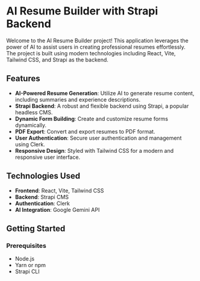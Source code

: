 # AI Resume Builder with Strapi Backend

Welcome to the AI Resume Builder project! This application leverages the power of AI to assist users in creating professional resumes effortlessly. The project is built using modern technologies including React, Vite, Tailwind CSS, and Strapi as the backend.

## Features

- **AI-Powered Resume Generation**: Utilize AI to generate resume content, including summaries and experience descriptions.
- **Strapi Backend**: A robust and flexible backend using Strapi, a popular headless CMS.
- **Dynamic Form Building**: Create and customize resume forms dynamically.
- **PDF Export**: Convert and export resumes to PDF format.
- **User Authentication**: Secure user authentication and management using Clerk.
- **Responsive Design**: Styled with Tailwind CSS for a modern and responsive user interface.

## Technologies Used

- **Frontend**: React, Vite, Tailwind CSS
- **Backend**: Strapi CMS
- **Authentication**: Clerk
- **AI Integration**: Google Gemini API

## Getting Started

### Prerequisites

- Node.js
- Yarn or npm
- Strapi CLI

